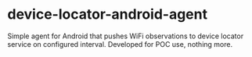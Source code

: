 # device-locator-android-agent

Simple agent for Android that pushes WiFi observations to device locator service on configured interval. 
Developed for POC use, nothing more.
